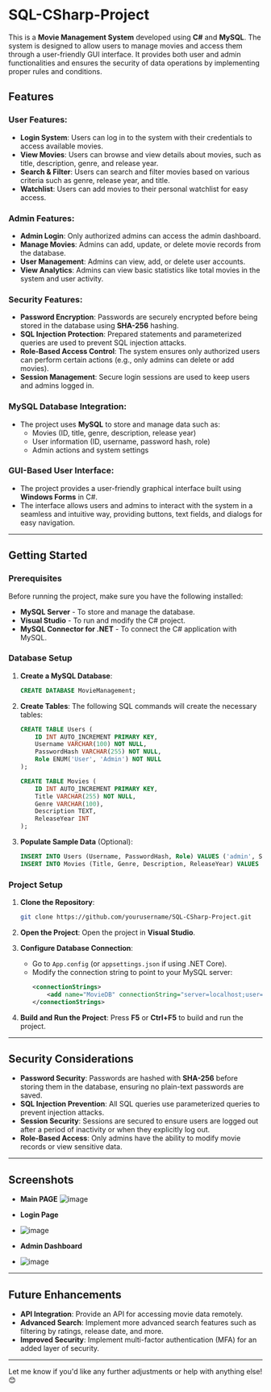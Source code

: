 # SQL-CSharp-Project 

This is a **Movie Management System** developed using **C#** and **MySQL**. The system is designed to allow users to manage movies and access them through a user-friendly GUI interface. It provides both user and admin functionalities and ensures the security of data operations by implementing proper rules and conditions.

## Features

### **User Features:**
- **Login System**: Users can log in to the system with their credentials to access available movies.
- **View Movies**: Users can browse and view details about movies, such as title, description, genre, and release year.
- **Search & Filter**: Users can search and filter movies based on various criteria such as genre, release year, and title.
- **Watchlist**: Users can add movies to their personal watchlist for easy access.

### **Admin Features:**
- **Admin Login**: Only authorized admins can access the admin dashboard.
- **Manage Movies**: Admins can add, update, or delete movie records from the database.
- **User Management**: Admins can view, add, or delete user accounts.
- **View Analytics**: Admins can view basic statistics like total movies in the system and user activity.

### **Security Features:**
- **Password Encryption**: Passwords are securely encrypted before being stored in the database using **SHA-256** hashing.
- **SQL Injection Protection**: Prepared statements and parameterized queries are used to prevent SQL injection attacks.
- **Role-Based Access Control**: The system ensures only authorized users can perform certain actions (e.g., only admins can delete or add movies).
- **Session Management**: Secure login sessions are used to keep users and admins logged in.

### **MySQL Database Integration:**
- The project uses **MySQL** to store and manage data such as:
  - Movies (ID, title, genre, description, release year)
  - User information (ID, username, password hash, role)
  - Admin actions and system settings

### **GUI-Based User Interface:**
- The project provides a user-friendly graphical interface built using **Windows Forms** in C#.
- The interface allows users and admins to interact with the system in a seamless and intuitive way, providing buttons, text fields, and dialogs for easy navigation.

---

## Getting Started

### **Prerequisites**
Before running the project, make sure you have the following installed:

- **MySQL Server** - To store and manage the database.
- **Visual Studio** - To run and modify the C# project.
- **MySQL Connector for .NET** - To connect the C# application with MySQL.

### **Database Setup**

1. **Create a MySQL Database**:
   ```sql
   CREATE DATABASE MovieManagement;
   ```

2. **Create Tables**:
   The following SQL commands will create the necessary tables:

   ```sql
   CREATE TABLE Users (
       ID INT AUTO_INCREMENT PRIMARY KEY,
       Username VARCHAR(100) NOT NULL,
       PasswordHash VARCHAR(255) NOT NULL,
       Role ENUM('User', 'Admin') NOT NULL
   );

   CREATE TABLE Movies (
       ID INT AUTO_INCREMENT PRIMARY KEY,
       Title VARCHAR(255) NOT NULL,
       Genre VARCHAR(100),
       Description TEXT,
       ReleaseYear INT
   );
   ```

3. **Populate Sample Data** (Optional):
   ```sql
   INSERT INTO Users (Username, PasswordHash, Role) VALUES ('admin', SHA2('adminpassword', 256), 'Admin');
   INSERT INTO Movies (Title, Genre, Description, ReleaseYear) VALUES ('The Dark Knight', 'Action', 'Batman battles the Joker.', 2008);
   ```

### **Project Setup**

1. **Clone the Repository**:
   ```bash
   git clone https://github.com/yourusername/SQL-CSharp-Project.git
   ```

2. **Open the Project**:
   Open the project in **Visual Studio**.

3. **Configure Database Connection**:
   - Go to `App.config` (or `appsettings.json` if using .NET Core).
   - Modify the connection string to point to your MySQL server:
     ```xml
     <connectionStrings>
         <add name="MovieDB" connectionString="server=localhost;user=root;database=MovieManagement;port=3306;password=yourpassword;" providerName="MySql.Data.MySqlClient"/>
     </connectionStrings>
     ```

4. **Build and Run the Project**:
   Press **F5** or **Ctrl+F5** to build and run the project.

---

## Security Considerations

- **Password Security**: Passwords are hashed with **SHA-256** before storing them in the database, ensuring no plain-text passwords are saved.
- **SQL Injection Prevention**: All SQL queries use parameterized queries to prevent injection attacks.
- **Session Security**: Sessions are secured to ensure users are logged out after a period of inactivity or when they explicitly log out.
- **Role-Based Access**: Only admins have the ability to modify movie records or view sensitive data.

---

## Screenshots
- **Main PAGE**
![image](https://github.com/user-attachments/assets/02c3457e-636f-4ef3-8552-2dd81d402ad3)

- **Login Page**
- ![image](https://github.com/user-attachments/assets/c5fe4128-6f79-477a-aabc-6cd8dde1db61)

- **Admin Dashboard**
- ![image](https://github.com/user-attachments/assets/0d535e0c-c461-4fe3-a4ed-9405c32a6a69)


---

## Future Enhancements

- **API Integration**: Provide an API for accessing movie data remotely.
- **Advanced Search**: Implement more advanced search features such as filtering by ratings, release date, and more.
- **Improved Security**: Implement multi-factor authentication (MFA) for an added layer of security.

---



Let me know if you'd like any further adjustments or help with anything else! 😊
